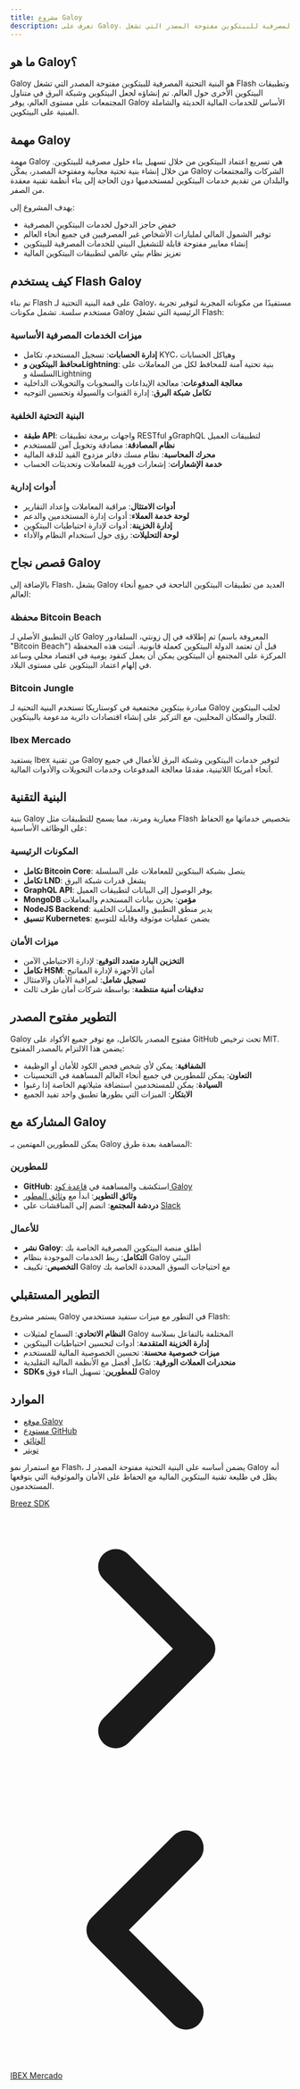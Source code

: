 ```yaml
---
title: مشروع Galoy
description: تعرف على Galoy، البنية التحتية المصرفية للبيتكوين مفتوحة المصدر التي تشغل Flash
---
```


## ما هو Galoy؟

Galoy هو البنية التحتية المصرفية للبيتكوين مفتوحة المصدر التي تشغل Flash وتطبيقات البيتكوين الأخرى حول العالم. تم إنشاؤه لجعل البيتكوين وشبكة البرق في متناول المجتمعات على مستوى العالم، يوفر Galoy الأساس للخدمات المالية الحديثة والشاملة المبنية على البيتكوين.

## مهمة Galoy

مهمة Galoy هي تسريع اعتماد البيتكوين من خلال تسهيل بناء حلول مصرفية للبيتكوين. من خلال إنشاء بنية تحتية مجانية ومفتوحة المصدر، يمكّن Galoy الشركات والمجتمعات والبلدان من تقديم خدمات البيتكوين لمستخدميها دون الحاجة إلى بناء أنظمة تقنية معقدة من الصفر.

يهدف المشروع إلى:

- خفض حاجز الدخول لخدمات البيتكوين المصرفية
- توفير الشمول المالي لمليارات الأشخاص غير المصرفيين في جميع أنحاء العالم
- إنشاء معايير مفتوحة قابلة للتشغيل البيني للخدمات المصرفية للبيتكوين
- تعزيز نظام بيئي عالمي لتطبيقات البيتكوين المالية

## كيف يستخدم Flash Galoy

تم بناء Flash على قمة البنية التحتية لـ Galoy، مستفيدًا من مكوناته المجربة لتوفير تجربة مستخدم سلسة. تشمل مكونات Galoy الرئيسية التي تشغل Flash:

### ميزات الخدمات المصرفية الأساسية

- **إدارة الحسابات**: تسجيل المستخدم، تكامل KYC، وهياكل الحسابات
- **محافظ البيتكوين وLightning**: بنية تحتية آمنة للمحافظ لكل من المعاملات على السلسلة وLightning
- **معالجة المدفوعات**: معالجة الإيداعات والسحوبات والتحويلات الداخلية
- **تكامل شبكة البرق**: إدارة القنوات والسيولة وتحسين التوجيه

### البنية التحتية الخلفية

- **طبقة API**: واجهات برمجة تطبيقات RESTful وGraphQL لتطبيقات العميل
- **نظام المصادقة**: مصادقة وتخويل آمن للمستخدم
- **محرك المحاسبة**: نظام مسك دفاتر مزدوج القيد للدقة المالية
- **خدمة الإشعارات**: إشعارات فورية للمعاملات وتحديثات الحساب

### أدوات إدارية

- **أدوات الامتثال**: مراقبة المعاملات وإعداد التقارير
- **لوحة خدمة العملاء**: أدوات إدارة المستخدمين والدعم
- **إدارة الخزينة**: أدوات لإدارة احتياطيات البيتكوين
- **لوحة التحليلات**: رؤى حول استخدام النظام والأداء

## قصص نجاح Galoy

بالإضافة إلى Flash، يشغل Galoy العديد من تطبيقات البيتكوين الناجحة في جميع أنحاء العالم:

### محفظة Bitcoin Beach

كان التطبيق الأصلي لـ Galoy تم إطلاقه في إل زونتي، السلفادور (المعروفة باسم "Bitcoin Beach") قبل أن تعتمد الدولة البيتكوين كعملة قانونية. أثبتت هذه المحفظة المركزة على المجتمع أن البيتكوين يمكن أن يعمل كنقود يومية في اقتصاد محلي وساعد في إلهام اعتماد البيتكوين على مستوى البلاد.

### Bitcoin Jungle

مبادرة بيتكوين مجتمعية في كوستاريكا تستخدم البنية التحتية لـ Galoy لجلب البيتكوين للتجار والسكان المحليين، مع التركيز على إنشاء اقتصادات دائرية مدعومة بالبيتكوين.

### Ibex Mercado

يستفيد Ibex من تقنية Galoy لتوفير خدمات البيتكوين وشبكة البرق للأعمال في جميع أنحاء أمريكا اللاتينية، مقدمًا معالجة المدفوعات وخدمات التحويلات والأدوات المالية.

## البنية التقنية

بنية Galoy معيارية ومرنة، مما يسمح للتطبيقات مثل Flash بتخصيص خدماتها مع الحفاظ على الوظائف الأساسية:

### المكونات الرئيسية

- **تكامل Bitcoin Core**: يتصل بشبكة البيتكوين للمعاملات على السلسلة
- **تكامل LND**: يشغل قدرات شبكة البرق
- **GraphQL API**: يوفر الوصول إلى البيانات لتطبيقات العميل
- **MongoDB مؤمن**: يخزن بيانات المستخدم والمعاملات
- **NodeJS Backend**: يدير منطق التطبيق والعمليات الخلفية
- **تنسيق Kubernetes**: يضمن عمليات موثوقة وقابلة للتوسع

### ميزات الأمان

- **التخزين البارد متعدد التوقيع**: لإدارة الاحتياطي الآمن
- **تكامل HSM**: أمان الأجهزة لإدارة المفاتيح
- **تسجيل شامل**: لمراقبة الأمان والامتثال
- **تدقيقات أمنية منتظمة**: بواسطة شركات أمان طرف ثالث

## التطوير مفتوح المصدر

Galoy مفتوح المصدر بالكامل، مع توفر جميع الأكواد على GitHub تحت ترخيص MIT. يضمن هذا الالتزام بالمصدر المفتوح:

- **الشفافية**: يمكن لأي شخص فحص الكود للأمان أو الوظيفة
- **التعاون**: يمكن للمطورين في جميع أنحاء العالم المساهمة في التحسينات
- **السيادة**: يمكن للمستخدمين استضافة مثيلاتهم الخاصة إذا رغبوا
- **الابتكار**: الميزات التي يطورها تطبيق واحد تفيد الجميع

## المشاركة مع Galoy

يمكن للمطورين المهتمين بـ Galoy المساهمة بعدة طرق:

### للمطورين

- **GitHub**: استكشف والمساهمة في [قاعدة كود Galoy](https://github.com/GaloyMoney/galoy)
- **وثائق التطوير**: ابدأ مع [وثائق المطور](https://dev.galoy.io)
- **دردشة المجتمع**: انضم إلى المناقشات على [Slack](https://join.slack.com/t/galoymoney-workspace/shared_invite/zt-rvnhsdb5-72AZCD_jzw6_Q05aCs0SgA)

### للأعمال

- **نشر Galoy**: أطلق منصة البيتكوين المصرفية الخاصة بك
- **التكامل**: ربط الخدمات الموجودة بنظام Galoy البيئي
- **التخصيص**: تكييف Galoy مع احتياجات السوق المحددة الخاصة بك

## التطوير المستقبلي

يستمر مشروع Galoy في التطور مع ميزات ستفيد مستخدمي Flash:

- **النظام الاتحادي**: السماح لمثيلات Galoy المختلفة بالتفاعل بسلاسة
- **إدارة الخزينة المتقدمة**: أدوات لتحسين احتياطيات البيتكوين
- **ميزات خصوصية محسنة**: تحسين الخصوصية المالية للمستخدم
- **منحدرات العملات الورقية**: تكامل أفضل مع الأنظمة المالية التقليدية
- **SDKs للمطورين**: تسهيل البناء فوق Galoy

## الموارد

- [موقع Galoy](https://galoy.io)
- [مستودع GitHub](https://github.com/GaloyMoney/galoy)
- [الوثائق](https://dev.galoy.io)
- [تويتر](https://twitter.com/GaloyMoney)

مع استمرار نمو Flash، يضمن أساسه على البنية التحتية مفتوحة المصدر لـ Galoy أنه يظل في طليعة تقنية البيتكوين المالية مع الحفاظ على الأمان والموثوقية التي يتوقعها المستخدمون.

<!-- روابط التنقل -->
<div class="flex justify-between items-center mt-8 pt-4 border-t border-zinc-200 dark:border-zinc-700">
  <div class="w-1/3 text-right">
    <a href="breez-sdk" class="inline-flex items-center bg-purple-600 hover:bg-purple-700 text-white rounded-md transition-colors px-4 py-2 text-sm font-medium shadow-sm hover:shadow-md">
      Breez SDK
      <svg xmlns="http://www.w3.org/2000/svg" class="h-6 w-6 ml-2" fill="none" viewBox="0 0 24 24" stroke="currentColor">
        <path stroke-linecap="round" stroke-linejoin="round" stroke-width="3" d="M9 5l7 7-7 7" />
      </svg>
    </a>
  </div>
  <div class="w-1/3 text-center">
    <!-- محتوى اختياري في المنتصف -->
  </div>
  <div class="w-1/3 text-left">
    <a href="ibex-mercado" class="inline-flex items-center bg-purple-600 hover:bg-purple-700 text-white rounded-md transition-colors px-4 py-2 text-sm font-medium shadow-sm hover:shadow-md">
      <svg xmlns="http://www.w3.org/2000/svg" class="h-6 w-6 mr-2" fill="none" viewBox="0 0 24 24" stroke="currentColor">
        <path stroke-linecap="round" stroke-linejoin="round" stroke-width="3" d="M15 19l-7-7 7-7" />
      </svg>
      IBEX Mercado
    </a>
  </div>
</div>